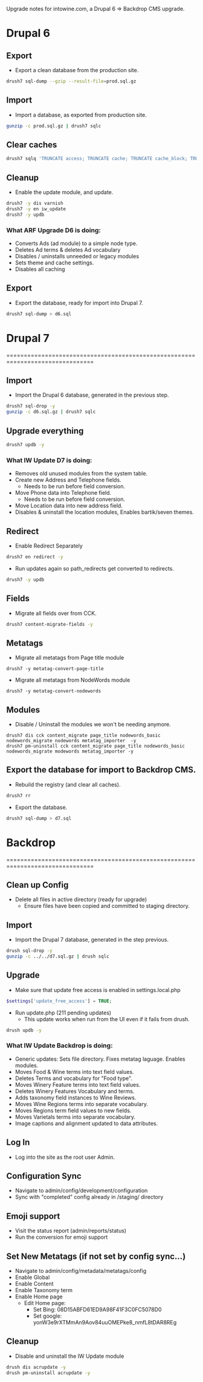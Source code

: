 Upgrade notes for intowine.com, a Drupal 6 => Backdrop CMS upgrade.


Drupal 6
===============================================================================


## Export

* Export a clean database from the production site.

```bash
drush7 sql-dump --gzip --result-file=prod.sql.gz
```

## Import

* Import a database, as exported from production site.

```bash
gunzip -c prod.sql.gz | drush7 sqlc
```

## Clear caches

```bash
drush7 sqlq 'TRUNCATE access; TRUNCATE cache; TRUNCATE cache_block; TRUNCATE cache_content; TRUNCATE cache_filter; TRUNCATE cache_form; TRUNCATE cache_menu; TRUNCATE cache_page; TRUNCATE cache_views; TRUNCATE cache_views_data; TRUNCATE history; TRUNCATE node_comment_statistics; TRUNCATE search_index; TRUNCATE search_dataset; TRUNCATE search_node_links; TRUNCATE search_total; TRUNCATE watchdog;'
```

## Cleanup

* Enable the update module, and update.

```bash
drush7 -y dis varnish
drush7 -y en iw_update
drush7 -y updb
```

### What ARF Upgrade D6 is doing:

* Converts Ads (ad module) to a simple node type.
* Deletes Ad terms & deletes Ad vocabulary
* Disables / uninstalls unneeded or legacy modules
* Sets theme and cache settings.
* Disables all caching

## Export

* Export the database, ready for import into Drupal 7.

```bash
drush7 sql-dump > d6.sql
```

# Drupal 7
===============================================================================

## Import

* Import the Drupal 6 database, generated in the previous step.

```bash
drush7 sql-drop -y
gunzip -c d6.sql.gz | drush7 sqlc
```

## Upgrade everything

```bash
drush7 updb -y
```

### What IW Update D7 is doing:

* Removes old unused modules from the system table.
* Create new Address and Telephone fields.
  - Needs to be run before field conversion.
* Move Phone data into Telephone field.
  - Needs to be run before field conversion.
* Move Location data into new address field.
* Disables & uninstall the location modules, Enables bartik/seven themes.


## Redirect

* Enable Redirect Separately
```bash
drush7 en redirect -y
```

* Run updates again so path_redirects get converted to redirects.
```bash
drush7 -y updb
```

## Fields

* Migrate all fields over from CCK.
```bash
drush7 content-migrate-fields -y
```

## Metatags

* Migrate all metatags from Page title module
```
drush7 -y metatag-convert-page-title
```

* Migrate all metatags from NodeWords module
```
drush7 -y metatag-convert-nodewords
```

## Modules

* Disable / Uninstall the modules we won't be needing anymore.
```
drush7 dis cck content_migrate page_title nodewords_basic nodewords_migrate nodewords metatag_importer  -y
drush7 pm-uninstall cck content_migrate page_title nodewords_basic nodewords_migrate modewords metatag_importer -y
```

## Export the database for import to Backdrop CMS.

* Rebuild the registry (and clear all caches).
```bash
drush7 rr
```

* Export the database.
```bash
drush7 sql-dump > d7.sql
```


# Backdrop
===============================================================================

## Clean up Config

* Delete all files in active directory (ready for upgrade)
   - Ensure files have been copied and committed to staging directory.

## Import

* Import the Drupal 7 database, generated in the step previous.

```bash
drush sql-drop -y
gunzip -c ../../d7.sql.gz | drush sqlc
```

## Upgrade

* Make sure that update free access is enabled in settings.local.php

```php
$settings['update_free_access'] = TRUE;
```

* Run update.php (211 pending updates)
  * This update works when run from the UI even if it fails from drush.

```bash
drush updb -y
```

### What IW Update Backdrop is doing:

* Generic updates: Sets file directory. Fixes metatag laguage. Enables modules.
* Moves Food & Wine terms into text field values.
* Deletes Terms and vocabulary for "Food type".
* Moves Winery Feature terms into text field values.
* Deletes Winery Features Vocabulary and terms.
* Adds taxonomy field instances to Wine Reviews.
* Moves Wine Regions terms into separate vocabulary.
* Moves Regions term field values to new fields.
* Moves Varietals terms into separate vocabulary.
* Image captions and alignment updated to data attributes.


## Log In

* Log into the site as the root user Admin.


## Configuration Sync

* Navigate to admin/config/development/configuration
* Sync with "completed" config already in /staging/ directory


## Emoji support

* Visit the status report (admin/reports/status)
* Run the conversion for emoji support


## Set New Metatags (if not set by config sync...)

* Navigate to admin/config/metadata/metatags/config
* Enable Global
* Enable Content
* Enable Taxonomy term
* Enable Home page
  * Edit Home page:
    - Set Bing: 08D15ABFD61ED9A98F41F3C0FC5078D0
    - Set google: yonW3e9rXTMmAn9Aov84uuOMEPke8_nmfL8tDAR8REg


## Cleanup

* Disable and uninstall the IW Update module

```bash
drush dis acrupdate -y
drush pm-uninstall acrupdate -y
```


